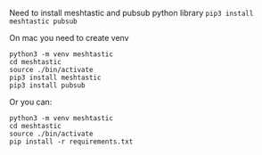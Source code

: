 Need to install meshtastic and pubsub python library
`pip3 install meshtastic pubsub`

On mac you need to create venv
```
python3 -m venv meshtastic
cd meshtastic
source ./bin/activate
pip3 install meshtastic
pip3 install pubsub
```
Or you can:
```
python3 -m venv meshtastic
cd meshtastic
source ./bin/activate
pip install -r requirements.txt
```
